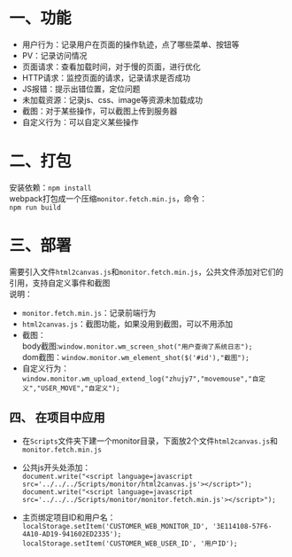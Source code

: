 # 一、功能  
* 用户行为：记录用户在页面的操作轨迹，点了哪些菜单、按钮等
* PV：记录访问情况
* 页面请求：查看加载时间，对于慢的页面，进行优化 
* HTTP请求：监控页面的请求，记录请求是否成功
* JS报错：提示出错位置，定位问题
* 未加载资源：记录js、css、image等资源未加载成功
* 截图：对于某些操作，可以截图上传到服务器
* 自定义行为：可以自定义某些操作

# 二、打包  
安装依赖：`npm install`  
webpack打包成一个压缩`monitor.fetch.min.js`，命令：  
`npm run build`

# 三、部署  
需要引入文件`html2canvas.js`和`monitor.fetch.min.js`，公共文件添加对它们的引用，支持自定义事件和截图  
说明：  
* `monitor.fetch.min.js`：记录前端行为  
* `html2canvas.js`：截图功能，如果没用到截图，可以不用添加 
*  截图：  
body截图:`window.monitor.wm_screen_shot("用户查询了系统日志");`  
dom截图：`window.monitor.wm_element_shot($('#id'),"截图");`  
* 自定义行为：`window.monitor.wm_upload_extend_log("zhujy7","movemouse","自定义","USER_MOVE","自定义");`


## 四、 在项目中应用  
*  在`Scripts`文件夹下建一个monitor目录，下面放2个文件`html2canvas.js`和`monitor.fetch.min.js`  

*  公共js开头处添加：  
`document.write("<script language=javascript src='../../../Scripts/monitor/html2canvas.js'></script>");`     
`document.write("<script language=javascript src='../../../Scripts/monitor/monitor.fetch.min.js'></script>");`  
  
*  主页绑定项目ID和用户名：  
`localStorage.setItem('CUSTOMER_WEB_MONITOR_ID', '3E114108-57F6-4A10-AD19-941602ED2335');`     
`localStorage.setItem('CUSTOMER_WEB_USER_ID', '用户ID');`   
